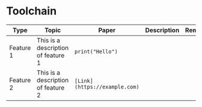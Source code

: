 # Toolchain


| Type       | Topic                     | Paper     |  Description       | Remark        |
|---------------|---------------------------------|------------------| ----------------|----------------|
| Feature 1     | This is a description of feature 1 | `print("Hello")` |                |          |
| Feature 2     | This is a description of feature 2 | `[Link](https://example.com)` |             |          |



